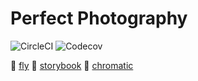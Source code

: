 # Perfect Photography

![CircleCI](https://img.shields.io/circleci/build/github/renatosoares/perfect-photography)
![Codecov](https://img.shields.io/codecov/c/github/renatosoares/perfect-photography)

:rocket: [fly](https://perfect-photography-fa6xnstrk-renatosoares.vercel.app)
:book: [storybook](https://master--608be226cff1b00039e5a966.chromatic.com?path=/story/components-pages-home--usage)
:open_file_folder: [chromatic](https://chromatic.com/library?appId=608be226cff1b00039e5a966&branch=master)
